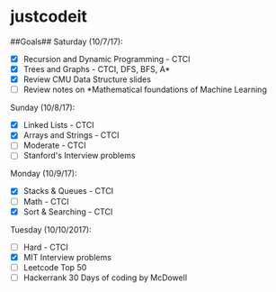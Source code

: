 # justcodeit

##Goals##
Saturday (10/7/17):

* [x] Recursion and Dynamic Programming - CTCI 
* [x] Trees and Graphs - CTCI, DFS, BFS, A*
* [x] Review CMU Data Structure slides
* [ ] Review notes on *Mathematical foundations of Machine Learning
   
Sunday (10/8/17): 

* [x] Linked Lists - CTCI
* [x] Arrays and Strings - CTCI
* [ ] Moderate - CTCI
* [ ] Stanford's Interview problems

Monday (10/9/17):

* [x] Stacks & Queues - CTCI
* [ ] Math - CTCI
* [x] Sort & Searching - CTCI

Tuesday (10/10/2017):

* [ ] Hard - CTCI
* [x] MIT Interview problems
* [ ] Leetcode Top 50
* [ ] Hackerrank 30 Days of coding by McDowell
